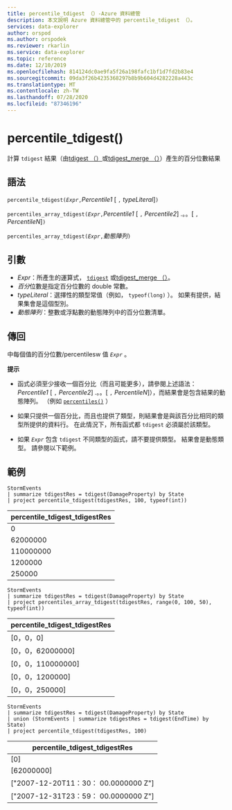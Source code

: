 ```yaml
---
title: percentile_tdigest （）-Azure 資料總管
description: 本文說明 Azure 資料總管中的 percentile_tdigest （）。
services: data-explorer
author: orspod
ms.author: orspodek
ms.reviewer: rkarlin
ms.service: data-explorer
ms.topic: reference
ms.date: 12/10/2019
ms.openlocfilehash: 814124dc0ae9fa5f26a198fafc1bf1d7fd2b83e4
ms.sourcegitcommit: 09da3f26b4235368297b8b9b604d4282228a443c
ms.translationtype: MT
ms.contentlocale: zh-TW
ms.lasthandoff: 07/28/2020
ms.locfileid: "87346196"
---
```

# <a name="percentile_tdigest"></a>percentile_tdigest()

計算 `tdigest` 結果（由[tdigest （）](tdigest-aggfunction.md)或[tdigest_merge （）](tdigest-merge-aggfunction.md)）產生的百分位數結果

## <a name="syntax"></a>語法

`percentile_tdigest(`*`Expr`*`,`*Percentile1* [ `,` *typeLiteral*]`)`

`percentiles_array_tdigest(`*`Expr`*`,`*Percentile1* [ `,` *Percentile2*] .。。[ `,` *PercentileN*]`)`

`percentiles_array_tdigest(`*`Expr`*`,`*動態陣列*`)`

## <a name="arguments"></a>引數

* *Expr*：所產生的運算式， [`tdigest`](tdigest-aggfunction.md) 或[tdigest_merge （）](tdigest-merge-aggfunction.md)。
* *百分*位數是指定百分位數的 double 常數。
* *typeLiteral*：選擇性的類型常值（例如， `typeof(long)` ）。 如果有提供，結果集會是這個型別。 
* *動態陣列*：整數或浮點數的動態陣列中的百分位數清單。

## <a name="returns"></a>傳回

中每個值的百分位數/percentilesw 值 *`Expr`* 。

**提示**

* 函式必須至少接收一個百分比（而且可能更多），請參閱上述語法： *Percentile1* [ `,` *Percentile2*] .。。[ `,` *PercentileN*]），而結果會是包含結果的動態陣列。 （例如 [`percentiles()`](percentiles-aggfunction.md) ）
  
* 如果只提供一個百分比，而且也提供了類型，則結果會是與該百分比相同的類型所提供的資料行。 在此情況下，所有函式都 `tdigest` 必須屬於該類型。

* 如果 *`Expr`* 包含 `tdigest` 不同類型的函式，請不要提供類型。 結果會是動態類型。 請參閱以下範例。

## <a name="examples"></a>範例

<!-- csl: https://help.kusto.windows.net:443/Samples -->
```kusto
StormEvents
| summarize tdigestRes = tdigest(DamageProperty) by State
| project percentile_tdigest(tdigestRes, 100, typeof(int))
```

|percentile_tdigest_tdigestRes|
|---|
|0|
|62000000|
|110000000|
|1200000|
|250000|

<!-- csl: https://help.kusto.windows.net:443/Samples -->
```kusto
StormEvents
| summarize tdigestRes = tdigest(DamageProperty) by State
| project percentiles_array_tdigest(tdigestRes, range(0, 100, 50), typeof(int))
```

|percentile_tdigest_tdigestRes|
|---|
|[0，0，0]|
|[0，0，62000000]|
|[0，0，110000000]|
|[0，0，1200000]|
|[0，0，250000]|

<!-- csl: https://help.kusto.windows.net:443/Samples -->
```kusto
StormEvents
| summarize tdigestRes = tdigest(DamageProperty) by State
| union (StormEvents | summarize tdigestRes = tdigest(EndTime) by State)
| project percentile_tdigest(tdigestRes, 100)
```

|percentile_tdigest_tdigestRes|
|---|
|[0]|
|[62000000]|
|["2007-12-20T11：30： 00.0000000 Z"]|
|["2007-12-31T23：59： 00.0000000 Z"]|
